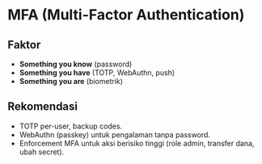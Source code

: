 # MFA (Multi-Factor Authentication)

## Faktor
- **Something you know** (password)
- **Something you have** (TOTP, WebAuthn, push)
- **Something you are** (biometrik)

## Rekomendasi
- TOTP per-user, backup codes.
- WebAuthn (passkey) untuk pengalaman tanpa password.
- Enforcement MFA untuk aksi berisiko tinggi (role admin, transfer dana, ubah secret).
